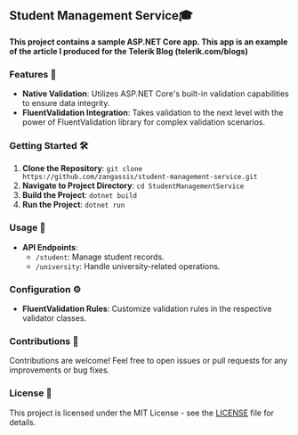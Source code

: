 ## Student Management Service🎓

**This project contains a sample ASP.NET Core app. This app is an example of the article I produced for the Telerik Blog (telerik.com/blogs)**

### Features 🚀

- **Native Validation**: Utilizes ASP.NET Core's built-in validation capabilities to ensure data integrity.
- **FluentValidation Integration**: Takes validation to the next level with the power of FluentValidation library for complex validation scenarios.

### Getting Started 🛠️

1. **Clone the Repository**: `git clone https://github.com/zangassis/student-management-service.git`
2. **Navigate to Project Directory**: `cd StudentManagementService`
3. **Build the Project**: `dotnet build`
4. **Run the Project**: `dotnet run`

### Usage 📘

- **API Endpoints**:
  - `/student`: Manage student records.
  - `/university`: Handle university-related operations.

### Configuration ⚙️

- **FluentValidation Rules**: Customize validation rules in the respective validator classes.

### Contributions 🤝

Contributions are welcome! Feel free to open issues or pull requests for any improvements or bug fixes.

### License 📝

This project is licensed under the MIT License - see the [LICENSE](LICENSE) file for details.
